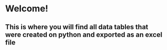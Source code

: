 # Welcome!
## This is where you will find all data tables that were created on python and exported as an excel file
